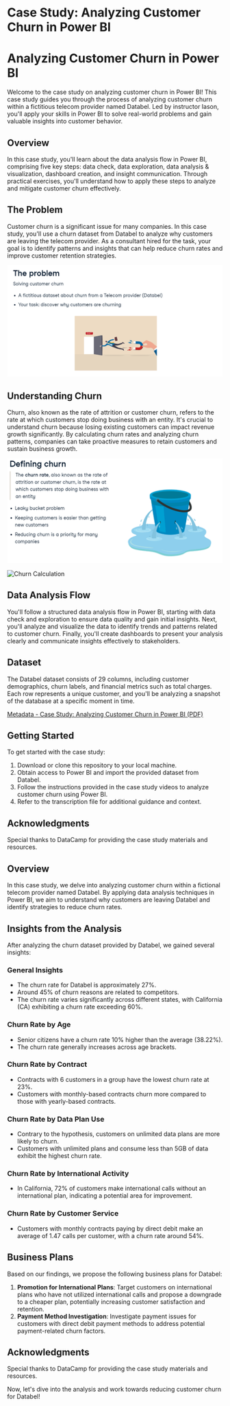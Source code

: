 # Case Study: Analyzing Customer Churn in Power BI

# Analyzing Customer Churn in Power BI

Welcome to the case study on analyzing customer churn in Power BI! This case study guides you through the process of analyzing customer churn within a fictitious telecom provider named Databel. Led by instructor Iason, you'll apply your skills in Power BI to solve real-world problems and gain valuable insights into customer behavior.

## Overview

In this case study, you'll learn about the data analysis flow in Power BI, comprising five key steps: data check, data exploration, data analysis & visualization, dashboard creation, and insight communication. Through practical exercises, you'll understand how to apply these steps to analyze and mitigate customer churn effectively.

## The Problem

Customer churn is a significant issue for many companies. In this case study, you'll use a churn dataset from Databel to analyze why customers are leaving the telecom provider. As a consultant hired for the task, your goal is to identify patterns and insights that can help reduce churn rates and improve customer retention strategies.

![Problem Statement](https://github.com/TPrasad98/Case-Study-Analyzing-Customer-Churn-in-Power-BI/blob/main/problem_statement.png)


## Understanding Churn

Churn, also known as the rate of attrition or customer churn, refers to the rate at which customers stop doing business with an entity. It's crucial to understand churn because losing existing customers can impact revenue growth significantly. By calculating churn rates and analyzing churn patterns, companies can take proactive measures to retain customers and sustain business growth.

![Churn Definition](https://github.com/TPrasad98/Case-Study-Analyzing-Customer-Churn-in-Power-BI/blob/main/churn_definition.png)

![Churn Calculation](https://github.com/TPrasad98/Case-Study-Analyzing-Customer-Churn-in-Power-BI/blob/main/churn_calculation.png)


## Data Analysis Flow

You'll follow a structured data analysis flow in Power BI, starting with data check and exploration to ensure data quality and gain initial insights. Next, you'll analyze and visualize the data to identify trends and patterns related to customer churn. Finally, you'll create dashboards to present your analysis clearly and communicate insights effectively to stakeholders.

## Dataset

The Databel dataset consists of 29 columns, including customer demographics, churn labels, and financial metrics such as total charges. Each row represents a unique customer, and you'll be analyzing a snapshot of the database at a specific moment in time.

[Metadata - Case Study: Analyzing Customer Churn in Power BI (PDF)](https://github.com/TPrasad98/Case-Study-Analyzing-Customer-Churn-in-Power-BI/blob/main/Metadata%20-%20Case%20Study_Analyzing%20Customer%20Churn%20in%20Power%20BI.pdf)


## Getting Started

To get started with the case study:

1. Download or clone this repository to your local machine.
2. Obtain access to Power BI and import the provided dataset from Databel.
3. Follow the instructions provided in the case study videos to analyze customer churn using Power BI.
4. Refer to the transcription file for additional guidance and context.

## Acknowledgments

Special thanks to DataCamp for providing the case study materials and resources.



## Overview

In this case study, we delve into analyzing customer churn within a fictional telecom provider named Databel. By applying data analysis techniques in Power BI, we aim to understand why customers are leaving Databel and identify strategies to reduce churn rates.

## Insights from the Analysis

After analyzing the churn dataset provided by Databel, we gained several insights:

### General Insights
- The churn rate for Databel is approximately 27%.
- Around 45% of churn reasons are related to competitors.
- The churn rate varies significantly across different states, with California (CA) exhibiting a churn rate exceeding 60%.

### Churn Rate by Age
- Senior citizens have a churn rate 10% higher than the average (38.22%).
- The churn rate generally increases across age brackets.

### Churn Rate by Contract
- Contracts with 6 customers in a group have the lowest churn rate at 23%.
- Customers with monthly-based contracts churn more compared to those with yearly-based contracts.

### Churn Rate by Data Plan Use
- Contrary to the hypothesis, customers on unlimited data plans are more likely to churn.
- Customers with unlimited plans and consume less than 5GB of data exhibit the highest churn rate.

### Churn Rate by International Activity
- In California, 72% of customers make international calls without an international plan, indicating a potential area for improvement.

### Churn Rate by Customer Service
- Customers with monthly contracts paying by direct debit make an average of 1.47 calls per customer, with a churn rate around 54%.

## Business Plans

Based on our findings, we propose the following business plans for Databel:
1. **Promotion for International Plans**: Target customers on international plans who have not utilized international calls and propose a downgrade to a cheaper plan, potentially increasing customer satisfaction and retention.
2. **Payment Method Investigation**: Investigate payment issues for customers with direct debit payment methods to address potential payment-related churn factors.


## Acknowledgments

Special thanks to DataCamp for providing the case study materials and resources.

Now, let's dive into the analysis and work towards reducing customer churn for Databel!
